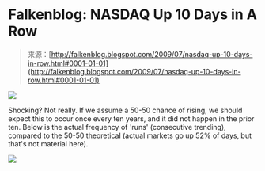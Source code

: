 <!--yml
category: 未分类
date: 2024-05-12 21:53:30
-->

# Falkenblog: NASDAQ Up 10 Days in A Row

> 来源：[http://falkenblog.blogspot.com/2009/07/nasdaq-up-10-days-in-row.html#0001-01-01](http://falkenblog.blogspot.com/2009/07/nasdaq-up-10-days-in-row.html#0001-01-01)

[![](img/629e91be5c0e5b72256b981e0faeeacb.png)](https://blogger.googleusercontent.com/img/b/R29vZ2xl/AVvXsEj150lbLGocO0Q_0fdfWwSQ-eoG0tPT9W_-sybYTE45O_DThp55Qr3D9aQ3dutQOM_tm1W18YICxLjYG3aeiohhM_-bhnB8NlklIjhaRZe3Pa1yLrH7_C4JCFt0WnPWdyywOYgTWQ/s1600-h/qqq.bmp)

Shocking? Not really. If we assume a 50-50 chance of rising, we should expect this to occur once every ten years, and it did not happen in the prior ten. Below is the actual frequency of 'runs' (consecutive trending), compared to the 50-50 theoretical (actual markets go up 52% of days, but that's not material here).

[![](img/ab251c1ce801b31ae9b0c608b4425f3b.png)](https://blogger.googleusercontent.com/img/b/R29vZ2xl/AVvXsEgqUqeuXsAt2b5pwj-Flh9Nz-otof4FAfsv3HaqVeZNkIwZ2uCrqsvrwJLvElhzXU2FwzLAvMmmdG0sppu8lWQztv5zzMA0yrn7zMyRxhnfmcRtuEDA1qF9X4E7_LDREZfxGDYqwA/s1600-h/run.jpg)